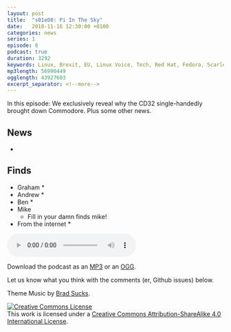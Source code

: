 ```yaml
---
layout: post
title:  "s01e08: Pi In The Sky"
date:   2018-11-16 12:30:00 +0100
categories: news
series: 1
episode: 8
podcast: true
duration: 3292
keywords: Linux, Brexit, EU, Linux Voice, Tech, Red Hat, Fedora, Scarlet cap, IBM
mp3length: 56990449
ogglength: 43927603
excerpt_separator: <!--more-->
---
```


In this episode: We exclusively reveal why the CD32 single-handedly brought down Commodore. Plus some other news.

<!--more-->

## News
* 

## Finds
* Graham
  * 
* Andrew 
  * 
* Ben
  * 
* Mike
  * Fill in your damn finds mike!
* From the internet
  * 
  
<audio controls>
  <source src="http://bugreport.co.uk/assets/bugreport_s1e8.ogg" type="audio/ogg">
  <source src="http://bugreport.co.uk/assets/bugreport_s1e8.mp3" type="audio/mpeg">
</audio>

Download the podcast as an [MP3](http://bugreport.co.uk/assets/bugreport_s1e7.mp3) or an [OGG](http://bugreport.co.uk/assets/bugreport_s1e7.ogg).

Let us know what you think with the comments (er, Github issues) below.

Theme Music by [Brad Sucks](http://www.bradsucks.net/).

<a rel="license" href="http://creativecommons.org/licenses/by-sa/4.0/"><img alt="Creative Commons License" style="border-width:0" src="https://i.creativecommons.org/l/by-sa/4.0/88x31.png" /></a><br />This work is licensed under a <a rel="license"  href="http://creativecommons.org/licenses/by-sa/4.0/">Creative Commons Attribution-ShareAlike 4.0 International License</a>.

